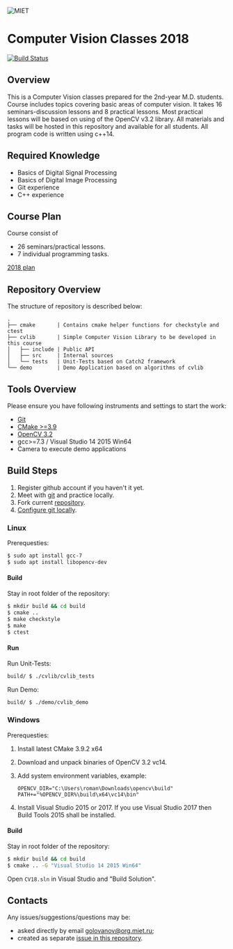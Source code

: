 ![MIET](https://avatars0.githubusercontent.com/u/20048671?s=80)

# Computer Vision Classes 2018

[![Build Status](https://travis-ci.com/cvlabmiet/cvclasses18.svg?token=1UuLW4uB9cpzqjJxqHst&branch=master)](https://travis-ci.com/cvlabmiet/cvclasses18)

## Overview

This is a Computer Vision classes prepared for the 2nd-year M.D. students.
Course includes topics covering basic areas of computer vision.
It takes 16 seminars-discussion lessons and 8 practical lessons.
Most practical lessons will be based on using of the OpenCV v3.2 library.
All materials and tasks will be hosted in this repository and available for all students.
All program code is written using c++14.

## Required Knowledge

* Basics of Digital Signal Processing
* Basics of Digital Image Processing
* Git experience
* C++ experience

## Course Plan

Course consist of
* 26 seminars/practical lessons.
* 7 individual programming tasks.

[2018 plan](https://docs.google.com/spreadsheets/d/e/2PACX-1vQED4IwdOIDpr_h6e-k1BKvmH_Xq2l4FGPDfiJa8EPCVm5a7nWc1S1EMpOC5FbutaKBmVkuWzSLPiC8/pubhtml?gid=1805943559&single=true)


## Repository Overview

The structure of repository is described below:

```
.
├── cmake       | Contains cmake helper functions for checkstyle and ctest
├── cvlib       | Simple Computer Vision Library to be developed in this course
│   ├── include | Public API
│   ├── src     | Internal sources
│   └── tests   | Unit-Tests based on Catch2 framework
└── demo        | Demo Application based on algorithms of cvlib
```

## Tools Overview

Please ensure you have following instruments and settings to start the work:
* [Git](https://git-scm.com/)
* [CMake >=3.9](https://cmake.org/)
* [OpenCV 3.2](http://opencv.org/downloads.html)
* gcc>=7.3 / Visual Studio 14 2015 Win64
* Camera to execute demo applications

## Build Steps

1. Register github account if you haven't it yet.
2. Meet with [git](https://git-scm.com/book/ru/v1) and practice locally.
3. Fork current [repository](https://github.com/cvlabmiet/cvclasses18).
4. [Configure git locally](https://git-scm.com/book/en/v2/Getting-Started-First-Time-Git-Setup).

### Linux

Prerequesties:

```sh
$ sudo apt install gcc-7
$ sudo apt install libopencv-dev
```

#### Build

Stay in root folder of the repository:

```sh
$ mkdir build && cd build
$ cmake ..
$ make checkstyle
$ make
$ ctest
```

#### Run

Run Unit-Tests:
```sh
build/ $ ./cvlib/cvlib_tests
```

Run Demo:

```sh
build/ $ ./demo/cvlib_demo
```

### Windows

Prerequesties:
1. Install latest CMake 3.9.2 x64
2. Download and unpack binaries of OpenCV 3.2 vc14.
3. Add system environment variables, example:
    ```
    OPENCV_DIR="C:\Users\roman\Downloads\opencv\build"
    PATH+="%OPENCV_DIR%\build\x64\vc14\bin"
    ```

4. Install Visual Studio 2015 or 2017.
    If you use Visual Studio 2017 then Build Tools 2015 shall be installed.

#### Build
Stay in root folder of the repository:

```sh
$ mkdir build && cd build
$ cmake .. -G "Visual Studio 14 2015 Win64"
```
Open `CV18.sln` in Visual Studio and "Build Solution".

## Contacts

Any issues/suggestions/questions may be:
* asked directly by email <golovanov@org.miet.ru>;
* created as separate [issue in this repository](https://github.com/cvlabmiet/cvclasses18/issues).

